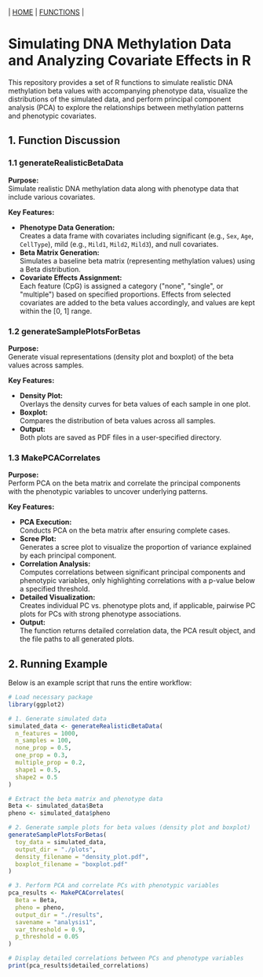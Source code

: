 | [HOME](https://github.com/Rrtk2/RRtest)  |  [FUNCTIONS](https://github.com/Rrtk2/RRtest/blob/master/docs/Functions/FunctionsOverview.md)  | 

# Simulating DNA Methylation Data and Analyzing Covariate Effects in R

This repository provides a set of R functions to simulate realistic DNA methylation beta values with accompanying phenotype data, visualize the distributions of the simulated data, and perform principal component analysis (PCA) to explore the relationships between methylation patterns and phenotypic covariates.

## 1. Function Discussion

### 1.1 generateRealisticBetaData

**Purpose:**  
Simulate realistic DNA methylation data along with phenotype data that include various covariates.

**Key Features:**
- **Phenotype Data Generation:**  
  Creates a data frame with covariates including significant (e.g., `Sex`, `Age`, `CellType`), mild (e.g., `Mild1`, `Mild2`, `Mild3`), and null covariates.
- **Beta Matrix Generation:**  
  Simulates a baseline beta matrix (representing methylation values) using a Beta distribution.
- **Covariate Effects Assignment:**  
  Each feature (CpG) is assigned a category ("none", "single", or "multiple") based on specified proportions. Effects from selected covariates are added to the beta values accordingly, and values are kept within the [0, 1] range.

### 1.2 generateSamplePlotsForBetas

**Purpose:**  
Generate visual representations (density plot and boxplot) of the beta values across samples.

**Key Features:**
- **Density Plot:**  
  Overlays the density curves for beta values of each sample in one plot.
- **Boxplot:**  
  Compares the distribution of beta values across all samples.
- **Output:**  
  Both plots are saved as PDF files in a user-specified directory.

### 1.3 MakePCACorrelates

**Purpose:**  
Perform PCA on the beta matrix and correlate the principal components with the phenotypic variables to uncover underlying patterns.

**Key Features:**
- **PCA Execution:**  
  Conducts PCA on the beta matrix after ensuring complete cases.
- **Scree Plot:**  
  Generates a scree plot to visualize the proportion of variance explained by each principal component.
- **Correlation Analysis:**  
  Computes correlations between significant principal components and phenotypic variables, only highlighting correlations with a p-value below a specified threshold.
- **Detailed Visualization:**  
  Creates individual PC vs. phenotype plots and, if applicable, pairwise PC plots for PCs with strong phenotype associations.
- **Output:**  
  The function returns detailed correlation data, the PCA result object, and the file paths to all generated plots.

## 2. Running Example

Below is an example script that runs the entire workflow:

```R
# Load necessary package
library(ggplot2)

# 1. Generate simulated data
simulated_data <- generateRealisticBetaData(
  n_features = 1000, 
  n_samples = 100,
  none_prop = 0.5, 
  one_prop = 0.3, 
  multiple_prop = 0.2,
  shape1 = 0.5, 
  shape2 = 0.5
)

# Extract the beta matrix and phenotype data
Beta <- simulated_data$Beta
pheno <- simulated_data$pheno

# 2. Generate sample plots for beta values (density plot and boxplot)
generateSamplePlotsForBetas(
  toy_data = simulated_data, 
  output_dir = "./plots", 
  density_filename = "density_plot.pdf", 
  boxplot_filename = "boxplot.pdf"
)

# 3. Perform PCA and correlate PCs with phenotypic variables
pca_results <- MakePCACorrelates(
  Beta = Beta, 
  pheno = pheno, 
  output_dir = "./results", 
  savename = "analysis1", 
  var_threshold = 0.9, 
  p_threshold = 0.05
)

# Display detailed correlations between PCs and phenotype variables
print(pca_results$detailed_correlations)


